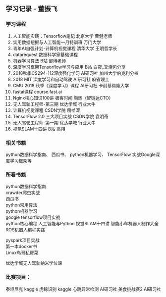 ## 学习记录 - 董振飞
### 学习课程
1. 人工智能实践：Tensorflow笔记  北京大学  曹健老师  
2. 实用数据挖掘与人工智能一月特训班  万门大学  
3. 青年AI自强计划-计算机视觉课程  清华大学  王明哲学长  
4. datarequest  数据科学家基础课程  
5. 机器学习算法  B站  邹博老师  
6. 深度学习框架Tensorflow学习与应用 B站  白夜_叉烧包分享
7. 2018秋季CS294-112深度强化学习  AI研习社  加州大学伯克利分校
8. 2018 MIT 深度学习和自动驾驶  AI研习社  麻省理工
9. CMU 2018 秋季《深度学习》课程  AI研习社  卡耐基梅隆大学
8. fastai课程  course.fast.ai  
9. Nginx核心知识100讲  极客时间  陶辉（智链达CTO）
10. 无人驾驶工程师-第三期  优达学城  行业大牛
11. 计算机视觉课程  CSDN学院  屈桢深
12. TensorFlow 2.0 三大项目实战  CSDN学院  袁明奇
13. 无人驾驶工程师-第一期  优达学城  行业大牛
14. 视觉SLAM十四讲  B站  高翔
  
### 相关书籍  
python数据科学指南、
西瓜书、
python机器学习、
TensorFlow 实战Google深度学习框架等  
  
  
### 所看书籍  
python数据科学指南  
crawder爬虫实战  
西瓜书  
python常用算法  
python机器学习  
google tensorflow项目实战  
python核心编程
人工智能与Python
视觉SLAM十四讲
智能小车机器人制作大全
ROS机器人编程实践
  
pyspark项目实战  
第一本docker书  
Linux鸟哥私房菜
  
优达学城无人驾驶纳米学位课  
  
### 比赛项目：  
泰坦尼克  kaggle
虎鲸识别  kaggle
心跳异常检测  AI研习社
美食挑战赛2    AI研习社
